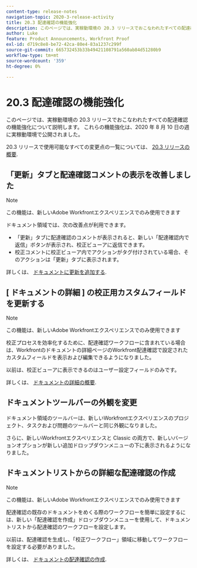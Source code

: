 ```yaml
---
content-type: release-notes
navigation-topic: 2020-3-release-activity
title: 20.3 配達確認の機能強化
description: このページでは、実稼動環境の 20.3 リリースでおこなわれたすべての配達確認の機能強化について説明します。 これらの機能強化は、2020 年 8 月 10 日の週に実稼動環境で公開されました。
author: Luke
feature: Product Announcements, Workfront Proof
exl-id: d719c8e8-be72-42ca-80e4-83a1237c299f
source-git-commit: 665732453b33b49421108791a560ab84d51280b9
workflow-type: tm+mt
source-wordcount: '359'
ht-degree: 0%

---
```


# 20.3 配達確認の機能強化

このページでは、実稼動環境の 20.3 リリースでおこなわれたすべての配達確認の機能強化について説明します。 これらの機能強化は、2020 年 8 月 10 日の週に実稼動環境で公開されました。

20.3 リリースで使用可能なすべての変更点の一覧については、 [20.3 リリースの概要](../../../product-announcements/product-releases/20.3-release-activity/20.3-release-overview.md).

## 「更新」タブと配達確認コメントの表示を改善しました

>[!NOTE]
>
>この機能は、新しいAdobe Workfrontエクスペリエンスでのみ使用できます

ドキュメント領域では、次の改善点が利用できます。

* 「更新」タブに配達確認のコメントが表示されると、新しい「配達確認内で返信」ボタンが表示され、校正ビューアに返信できます。
* 校正コメントに校正ビューア内でアクションがタグ付けされている場合、そのアクションは「更新」タブに表示されます。

詳しくは、 [ドキュメントに更新を追加する](../../../documents/managing-documents/add-update-documents.md).

## [ ドキュメントの詳細 ] の校正用カスタムフィールドを更新する

>[!NOTE]
>
>この機能は、新しいAdobe Workfrontエクスペリエンスでのみ使用できます

校正プロセスを効率化するために、配達確認ワークフローに含まれている場合は、Workfrontのドキュメントの詳細ページのWorkfront配達確認で設定されたカスタムフィールドを表示および編集できるようになりました。

以前は、校正ビューアに表示できるのはユーザー設定フィールドのみです。

詳しくは、 [ドキュメントの詳細の概要](../../../documents/managing-documents/document-details-overview.md).

## ドキュメントツールバーの外観を変更

ドキュメント領域のツールバーは、新しいWorkfrontエクスペリエンスのプロジェクト、タスクおよび問題のツールバーと同じ外観になりました。

さらに、新しいWorkfrontエクスペリエンスと Classic の両方で、新しいバージョンオプションが新しい追加ドロップダウンメニューの下に表示されるようになりました。

## ドキュメントリストからの詳細な配達確認の作成

>[!NOTE]
>
>この機能は、新しいAdobe Workfrontエクスペリエンスでのみ使用できます

配達確認の既存のドキュメントをめくる際のワークフローを簡単に設定するには、新しい「配達確認を作成」ドロップダウンメニューを使用して、ドキュメントリストから配達確認のワークフローを設定します。

以前は、配達確認を生成し、「校正ワークフロー」領域に移動してワークフローを設定する必要がありました。

詳しくは、 [ドキュメントの配達確認の作成](../../../review-and-approve-work/proofing/creating-proofs-within-workfront/generate-proof-for-a-document.md).


